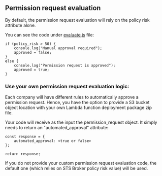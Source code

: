 ## Permission request evaluation

By default, the permission request evaluation will rely on the policy risk attribute alone.

You can see the code under [evaluate.js](../sts-broker-core/evaluate_request/evaluate.js) file:

    if (policy_risk > 50) {
        console.log("Manual approval required");
        approved = false;
    }
    else {
        console.log("Permission request is approved");
        approved = true;
    }

### Use your own permission request evaluation logic:

Each company will have different rules to automatically approve a permission request. Hence, you have the option to provide a S3 bucket object location with your own Lambda function deployment package zip file.

Your code will receive as the input the permission_request object. It simply needs to return an "automated_approval" attribute:


    const response = {
        automated_approval: <true or false>
    };
    
    return response;


If you do not provide your custom permission request evaluation code, the default one (which relies on STS Broker policy risk value) will be used.